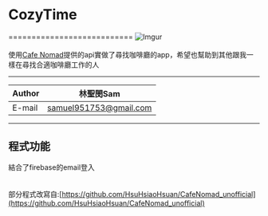 # CozyTime
===========================
![Imgur](https://i.imgur.com/r0Szw3b.png?4)<br/><br/>
使用[Cafe Nomad](https://cafenomad.tw/developers/docs/v1.2)提供的api實做了尋找咖啡廳的app，希望也幫助到其他跟我一樣在尋找合適咖啡廳工作的人

****

|Author|林聖閔Sam|
|---|---
|E-mail|samuel951753@gmail.com

****

## 程式功能

結合了firebase的email登入

　　
　　　　
　　  
部分程式改寫自:[https://github.com/HsuHsiaoHsuan/CafeNomad_unofficial](https://github.com/HsuHsiaoHsuan/CafeNomad_unofficial)